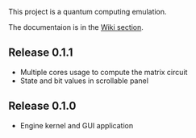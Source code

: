 This project is a quantum computing emulation.

The documentaion is in the [Wiki section](https://github.com/m-marini/qucomp/wiki).

## Release 0.1.1

- Multiple cores usage to compute the matrix circuit
- State and bit values in scrollable panel

## Release 0.1.0

- Engine kernel and GUI application
